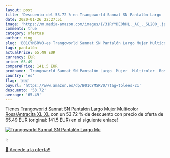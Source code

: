 ```yaml
---
layout: post
title: 'Descuento del 53.72 % en Trangoworld Sannat SN Pantalón Largo  Mu'
date: 2020-01-26 22:27:51
image: 'https://m.media-amazon.com/images/I/31RYYDE0bHL._AC_._SL200_.jpg'
comments: true
category: ofertas
author: ring
slug: 'B01CYMSRV0-es Trangoworld Sannat SN Pantalón Largo Mujer Multicolor...'
tags: pantalón
actualPrice: 65.49 EUR
currency: EUR
price: 65.49
comparePrice: 141.5 EUR
prodname: 'Trangoworld Sannat SN Pantalón Largo  Mujer  Multicolor  Rosa/Antracita XL   XL'
country: 'es'
flag: '🇪🇸'
buyurl: 'https://www.amazon.es/dp/B01CYMSRV0/?tag=tolees-21'
descuento: '53.72'
average: '65.49'
---
```


Tienes [Trangoworld Sannat SN Pantalón Largo  Mujer  Multicolor  Rosa/Antracita XL   XL](https://www.amazon.es/dp/B01CYMSRV0/?tag=tolees-21) con un 53.72 % de descuento con precio de oferta de 65.49 EUR (original: 141.5 EUR) en el siguiente enlace!

[![Trangoworld Sannat SN Pantalón Largo  Mu](https://m.media-amazon.com/images/I/31RYYDE0bHL._AC_._SL200_.jpg)](https://www.amazon.es/dp/B01CYMSRV0/?tag=tolees-21)

ℹ️:


[🛒 Accede a la oferta!!](https://www.amazon.es/dp/B01CYMSRV0/?tag=tolees-21)
